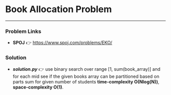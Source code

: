 # Book Allocation Problem

---

### Problem Links
- **__SPOJ__** :point_right: https://www.spoj.com/problems/EKO/

### Solution
- **_solution.py_** :point_right: use binary search over range [1, sum(book_array)] and for each mid see if the given books array can be partitioned based on parts sum for given number of students **time-complexity O(Nlog(N))**, **space-complexity O(1)**.
